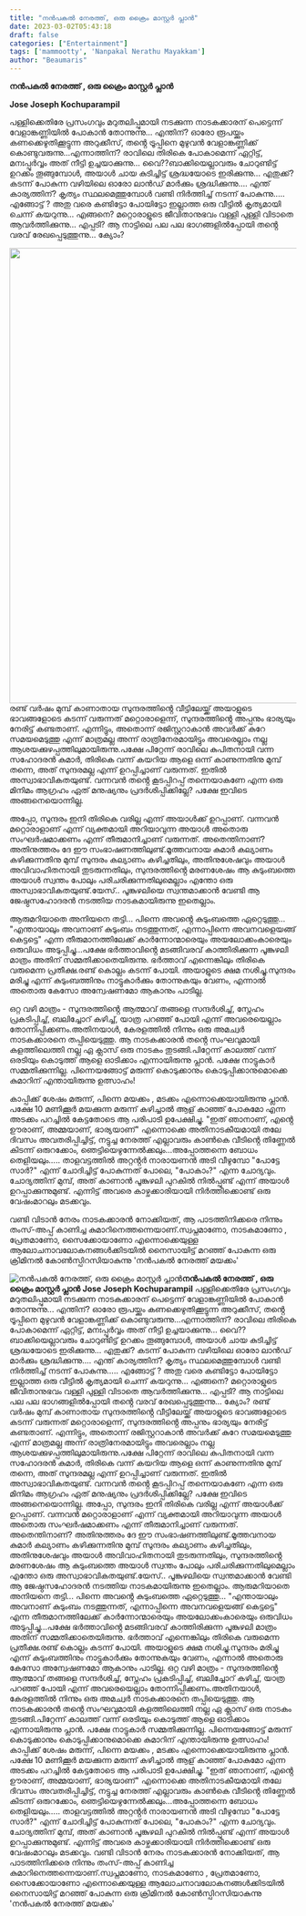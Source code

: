 ```yaml
---
title: "നൻപകൽ നേരത്ത്, ഒരു ക്രൈം മാസ്റ്റർ പ്ലാൻ"
date: 2023-03-02T05:43:18
draft: false
categories: ["Entertainment"]
tags: ['mammootty', 'Nanpakal Nerathu Mayakkam']
author: "Beaumaris"
---
```


<strong>നൻപകൽ നേരത്ത് , ഒരു ക്രൈം മാസ്റ്റർ പ്ലാൻ</strong>

<strong>Jose Joseph Kochuparampil</strong>

പള്ളിക്കെതിരേ പ്രസംഗവും മറുതലിപ്പുമായി നടക്കുന്ന നാടകക്കാരന് പെട്ടെന്ന് വേളാങ്കണ്ണിയിൽ പോകാൻ തോന്നുന്നു... എന്തിന്? ഓരോ രൂപയ്ക്കും കണക്കെഴുതിക്കൂട്ടുന്ന അറുക്കീസ്, തൻ്റെ ട്രൂപ്പിനെ മുഴുവൻ വേളാങ്കണ്ണിക്ക് കൊണ്ടുവരുന്നു...എന്നാത്തിന്? രാവിലെ തിരികെ പോകാമെന്ന് ഏറ്റിട്ട്, മനഃപ്പൂർവ്വം അത് നീട്ടി ഉച്ചയാക്കുന്നു... വൈ??ബാക്കിയെല്ലാവരും ചോറുണ്ടിട്ട് ഉറക്കം തൂങ്ങുമ്പോൾ, അയാൾ ചായ കുടിച്ചിട്ട് ശ്രദ്ധയോടെ ഇരിക്കുന്നു... എതുക്ക്? കടന്ന് പോകുന്ന വഴിയിലെ ഓരോ ലാൻഡ് മാർക്കും ശ്രദ്ധിക്കുന്നു.... എന്ത് കാര്യത്തിന്? കൃത്യം സ്ഥലമെത്തുമ്പോൾ വണ്ടി നിർത്തിച്ച് നടന്ന് പോകുന്നു..... എങ്ങോട്ട് ?
അതു വരെ കണ്ടിട്ടോ പോയിട്ടോ ഇല്ലാത്ത ഒരു വീട്ടിൽ കൃത്യമായി ചെന്ന് കയറുന്നു... എങ്ങനെ?
മറ്റൊരാളുടെ ജീവിതാനുഭവം വള്ളി പുള്ളി വിടാതെ ആവർത്തിക്കുന്നു... എപ്പടി?
ആ നാട്ടിലെ പല പല ഭാഗങ്ങളിൽപ്പോയി തൻ്റെ വരവ് രേഖപ്പെടുത്തുന്നു... ക്യോം?

<img class="size-large wp-image-385924 aligncenter" src="https://cdn.boolokam.com/articles/2023/03/R222-1024x1024.jpg" alt="" width="800" height="800" />രണ്ട് വർഷം മുമ്പ് കാണാതായ സുന്ദരത്തിൻ്റെ വീട്ടിലേയ്ക്ക് അയാളുടെ ഭാവങ്ങളോടെ കടന്ന് വരുന്നത് മറ്റൊരാളെന്ന്, സുന്ദരത്തിൻ്റെ അപ്പനും ഭാര്യയും നേരിട്ട് കണ്ടതാണ്. എന്നിട്ടും, അതൊന്ന് രജിസ്റ്ററാകാൻ അവർക്ക് കുറേ സമയമെടുത്തു എന്ന് മാത്രമല്ല അന്ന് രാത്രിനേരമായിട്ടും അവരെല്ലാം നല്ല ആശയക്കുഴപ്പത്തിലുമായിരുന്നു.പക്ഷേ പിറ്റേന്ന് രാവിലെ കുപിതനായി വന്ന സഹോദരൻ കുമാർ, തിരികെ വന്ന് കയറിയ ആളെ ഒന്ന് കാണുന്നതിനു മുമ്പ് തന്നെ, അത് സുന്ദരമല്ല എന്ന് ഉറപ്പിച്ചാണ് വരുന്നത്. ഇതിൽ അസ്വാഭാവികതയുണ്ട്. വന്നവൻ തൻ്റെ കൂടപ്പിറപ്പ് തന്നെയാകണേ എന്ന ഒരു മിനിമം ആഗ്രഹം ഏത് മനുഷ്യനും പ്രദർശിപ്പിക്കില്ലേ? പക്ഷേ ഇവിടെ അങ്ങനെയൊന്നില്ല.

അപ്പോ, സുന്ദരം ഇനി തിരികെ വരില്ല എന്ന് അയാൾക്ക് ഉറപ്പാണ്. വന്നവൻ മറ്റൊരാളാണ് എന്ന് വ്യക്തമായി അറിയാവുന്ന അയാൾ അതൊരു സംഘർഷമാക്കണം എന്ന് തീരുമാനിച്ചാണ് വരുന്നത്.
അതെന്തിനാണ്? അതിനുത്തരം ദേ ഈ സംഭാഷണത്തിലുണ്ട്.മൂത്തവനായ കുമാർ കല്യാണം കഴിക്കുന്നതിനു മുമ്പ് സുന്ദരം കല്യാണം കഴിച്ചതിലും, അതിനുശേഷവും അയാൾ അവിവാഹിതനായി തുടരുന്നതിലും, സുന്ദരത്തിൻ്റെ മരണശേഷം ആ കുടുംബത്തെ അയാൾ സ്വന്തം പോലും പരിചരിക്കുന്നതിലുമെല്ലാം എന്തോ ഒരു അസ്വാഭാവികതയുണ്ട്.യേസ്.. പൂങ്കുഴലിയെ സ്വന്തമാക്കാൻ വേണ്ടി ആ ജേഷ്ഠസഹോദരൻ നടത്തിയ നാടകമായിരുന്നു ഇതെല്ലാം.

ആരുമറിയാതെ അനിയനെ തട്ടി... പിന്നെ അവൻ്റെ കുടുംബത്തെ ഏറ്റെടുത്തു... "എന്തായാലും അവനാണ് കുടുംബം നടത്തുന്നത്, എന്നാപ്പിന്നെ അവനവളെയങ്ങ് കെട്ടട്ടെ" എന്ന തീരുമാനത്തിലേക്ക് കാർന്നോന്മാരെയും അയലോക്കംകാരെയും ഒരുവിധം അടുപ്പിച്ചു...പക്ഷേ ഭർത്താവിൻ്റെ മടങ്ങിവരവ് കാത്തിരിക്കുന്ന പൂങ്കുഴലി മാത്രം അതിന് സമ്മതിക്കാതെയിരുന്നു. ഭർത്താവ് എന്നെങ്കിലും തിരികെ വരുമെന്ന പ്രതീക്ഷ.രണ്ട് കൊല്ലം കടന്ന് പോയി. അയാളുടെ ക്ഷമ നശിച്ചു.സുന്ദരം മരിച്ചു എന്ന് കുടുംബത്തിനും നാട്ടുകാർക്കും തോന്നുകയും വേണം, എന്നാൽ അതൊരു കേസോ അന്വേഷണമോ ആകാനും പാടില്ല.

ഒറ്റ വഴി മാത്രം - സുന്ദരത്തിൻ്റെ ആത്മാവ് തങ്ങളെ സന്ദർശിച്ച്, സ്നേഹം പ്രകടിപ്പിച്ച്, ബലിച്ചോറ് കഴിച്ച്, യാത്ര പറഞ്ഞ് പോയി എന്ന് അവരെയെല്ലാം തോന്നിപ്പിക്കണം.അതിനയാൾ, കേരളത്തിൽ നിന്നും ഒരു അമച്വർ നാടകക്കാരനെ തപ്പിയെടുത്തു. ആ നാടകക്കാരൻ തൻ്റെ സംഘവുമായി കളത്തിലെത്തി നല്ല ഏ ക്ലാസ് ഒരു നാടകം തുടങ്ങി.പിറ്റേന്ന് കാലത്ത് വന്ന് ഒരടിയും കൊടുത്ത് ആളെ ഓടിക്കാം എന്നായിരുന്നു പ്ലാൻ. പക്ഷേ നാട്ടുകാർ സമ്മതിക്കുന്നില്ല. പിന്നെയങ്ങോട്ട് മരുന്ന് കൊടുക്കാനും കൊടുപ്പിക്കാനുമൊക്കെ കുമാറിന് എന്തായിരുന്നു ഉത്സാഹം!

കാപ്പിക്ക് ശേഷം മരുന്ന്, പിന്നെ മയക്കം , മടക്കം എന്നൊക്കെയായിരുന്നു പ്ലാൻ. പക്ഷേ 10 മണിക്കൂർ മയക്കുന്ന മരുന്ന് കഴിച്ചാൽ ആള് കാഞ്ഞ് പോകുമോ എന്ന അടക്കം പറച്ചിൽ കേട്ടതോടെ ആ പരിപാടി ഉപേക്ഷിച്ചു.
"ഇത് ഞാനാണ്, എൻ്റെ ഊരാണ്, അമ്മയാണ്, ഭാര്യയാണ്" എന്നൊക്കെ അതിനാടകീയമായി തലേ ദിവസം അവതരിപ്പിച്ചിട്ട്, നട്ടുച്ച നേരത്ത് എല്ലാവരും കാൺകെ വീടിൻ്റെ തിണ്ണേൽ കിടന്ന് ഒരുറക്കോം, ഞെട്ടിയെഴുന്നേൽക്കലും...അപ്പോത്തന്നെ ബോധം തെളിയലും..... താളവട്ടത്തിൽ അറ്റൻ്റർ നാരായണൻ അടി വീഴുമ്പോ "പോട്ടേ സാർ?" എന്ന് ചോദിച്ചിട്ട് പോകുന്നത് പോലെ, "പോകാം?" എന്ന ചോദ്യവും.
ചോദ്യത്തിന് മുമ്പ്, അത് കാണാൻ പൂങ്കുഴലി പുറകിൽ നിൽപ്പുണ്ട് എന്ന് അയാൾ ഉറപ്പാക്കുന്നുമുണ്ട്. എന്നിട്ട് അവരെ കാഴ്ചക്കാരിയായി നിർത്തിക്കൊണ്ട് ഒരു വേഷംമാറലും മടക്കവും.

വണ്ടി വിടാൻ നേരം നാടകക്കാരൻ നോക്കിയത്, ആ പാടത്തിനിക്കരെ നിന്നും തംസ്-അപ്പ് കാണിച്ച കുമാറിനെത്തന്നെയാണ്.സ്വപ്നമാണോ, നാടകമാണോ , പ്രേതമാണോ, സൈക്കോയാണോ എന്നൊക്കെയുള്ള ആലോചനാവലോകനങ്ങൾക്കിടയിൽ നൈസായിട്ട് മറഞ്ഞ് പോകുന്ന ഒരു ക്രിമിനൽ കോൺസ്പിറസിയാകുന്നു 'നൻപകൽ നേരത്ത് മയക്കം'


![നൻപകൽ നേരത്ത്, ഒരു ക്രൈം മാസ്റ്റർ പ്ലാൻ](https://cdn.boolokam.com/articles/2023/03/R222-1024x1024.jpg)**നൻപകൽ നേരത്ത് , ഒരു ക്രൈം മാസ്റ്റർ പ്ലാൻ** **Jose Joseph Kochuparampil** പള്ളിക്കെതിരേ പ്രസംഗവും മറുതലിപ്പുമായി നടക്കുന്ന നാടകക്കാരന് പെട്ടെന്ന് വേളാങ്കണ്ണിയിൽ പോകാൻ തോന്നുന്നു... എന്തിന്? ഓരോ രൂപയ്ക്കും കണക്കെഴുതിക്കൂട്ടുന്ന അറുക്കീസ്, തൻ്റെ ട്രൂപ്പിനെ മുഴുവൻ വേളാങ്കണ്ണിക്ക് കൊണ്ടുവരുന്നു...എന്നാത്തിന്? രാവിലെ തിരികെ പോകാമെന്ന് ഏറ്റിട്ട്, മനഃപ്പൂർവ്വം അത് നീട്ടി ഉച്ചയാക്കുന്നു... വൈ??ബാക്കിയെല്ലാവരും ചോറുണ്ടിട്ട് ഉറക്കം തൂങ്ങുമ്പോൾ, അയാൾ ചായ കുടിച്ചിട്ട് ശ്രദ്ധയോടെ ഇരിക്കുന്നു... എതുക്ക്? കടന്ന് പോകുന്ന വഴിയിലെ ഓരോ ലാൻഡ് മാർക്കും ശ്രദ്ധിക്കുന്നു.... എന്ത് കാര്യത്തിന്? കൃത്യം സ്ഥലമെത്തുമ്പോൾ വണ്ടി നിർത്തിച്ച് നടന്ന് പോകുന്നു..... എങ്ങോട്ട് ? അതു വരെ കണ്ടിട്ടോ പോയിട്ടോ ഇല്ലാത്ത ഒരു വീട്ടിൽ കൃത്യമായി ചെന്ന് കയറുന്നു... എങ്ങനെ? മറ്റൊരാളുടെ ജീവിതാനുഭവം വള്ളി പുള്ളി വിടാതെ ആവർത്തിക്കുന്നു... എപ്പടി? ആ നാട്ടിലെ പല പല ഭാഗങ്ങളിൽപ്പോയി തൻ്റെ വരവ് രേഖപ്പെടുത്തുന്നു... ക്യോം? രണ്ട് വർഷം മുമ്പ് കാണാതായ സുന്ദരത്തിൻ്റെ വീട്ടിലേയ്ക്ക് അയാളുടെ ഭാവങ്ങളോടെ കടന്ന് വരുന്നത് മറ്റൊരാളെന്ന്, സുന്ദരത്തിൻ്റെ അപ്പനും ഭാര്യയും നേരിട്ട് കണ്ടതാണ്. എന്നിട്ടും, അതൊന്ന് രജിസ്റ്ററാകാൻ അവർക്ക് കുറേ സമയമെടുത്തു എന്ന് മാത്രമല്ല അന്ന് രാത്രിനേരമായിട്ടും അവരെല്ലാം നല്ല ആശയക്കുഴപ്പത്തിലുമായിരുന്നു.പക്ഷേ പിറ്റേന്ന് രാവിലെ കുപിതനായി വന്ന സഹോദരൻ കുമാർ, തിരികെ വന്ന് കയറിയ ആളെ ഒന്ന് കാണുന്നതിനു മുമ്പ് തന്നെ, അത് സുന്ദരമല്ല എന്ന് ഉറപ്പിച്ചാണ് വരുന്നത്. ഇതിൽ അസ്വാഭാവികതയുണ്ട്. വന്നവൻ തൻ്റെ കൂടപ്പിറപ്പ് തന്നെയാകണേ എന്ന ഒരു മിനിമം ആഗ്രഹം ഏത് മനുഷ്യനും പ്രദർശിപ്പിക്കില്ലേ? പക്ഷേ ഇവിടെ അങ്ങനെയൊന്നില്ല. അപ്പോ, സുന്ദരം ഇനി തിരികെ വരില്ല എന്ന് അയാൾക്ക് ഉറപ്പാണ്. വന്നവൻ മറ്റൊരാളാണ് എന്ന് വ്യക്തമായി അറിയാവുന്ന അയാൾ അതൊരു സംഘർഷമാക്കണം എന്ന് തീരുമാനിച്ചാണ് വരുന്നത്. അതെന്തിനാണ്? അതിനുത്തരം ദേ ഈ സംഭാഷണത്തിലുണ്ട്.മൂത്തവനായ കുമാർ കല്യാണം കഴിക്കുന്നതിനു മുമ്പ് സുന്ദരം കല്യാണം കഴിച്ചതിലും, അതിനുശേഷവും അയാൾ അവിവാഹിതനായി തുടരുന്നതിലും, സുന്ദരത്തിൻ്റെ മരണശേഷം ആ കുടുംബത്തെ അയാൾ സ്വന്തം പോലും പരിചരിക്കുന്നതിലുമെല്ലാം എന്തോ ഒരു അസ്വാഭാവികതയുണ്ട്.യേസ്.. പൂങ്കുഴലിയെ സ്വന്തമാക്കാൻ വേണ്ടി ആ ജേഷ്ഠസഹോദരൻ നടത്തിയ നാടകമായിരുന്നു ഇതെല്ലാം. ആരുമറിയാതെ അനിയനെ തട്ടി... പിന്നെ അവൻ്റെ കുടുംബത്തെ ഏറ്റെടുത്തു... "എന്തായാലും അവനാണ് കുടുംബം നടത്തുന്നത്, എന്നാപ്പിന്നെ അവനവളെയങ്ങ് കെട്ടട്ടെ" എന്ന തീരുമാനത്തിലേക്ക് കാർന്നോന്മാരെയും അയലോക്കംകാരെയും ഒരുവിധം അടുപ്പിച്ചു...പക്ഷേ ഭർത്താവിൻ്റെ മടങ്ങിവരവ് കാത്തിരിക്കുന്ന പൂങ്കുഴലി മാത്രം അതിന് സമ്മതിക്കാതെയിരുന്നു. ഭർത്താവ് എന്നെങ്കിലും തിരികെ വരുമെന്ന പ്രതീക്ഷ.രണ്ട് കൊല്ലം കടന്ന് പോയി. അയാളുടെ ക്ഷമ നശിച്ചു.സുന്ദരം മരിച്ചു എന്ന് കുടുംബത്തിനും നാട്ടുകാർക്കും തോന്നുകയും വേണം, എന്നാൽ അതൊരു കേസോ അന്വേഷണമോ ആകാനും പാടില്ല. ഒറ്റ വഴി മാത്രം - സുന്ദരത്തിൻ്റെ ആത്മാവ് തങ്ങളെ സന്ദർശിച്ച്, സ്നേഹം പ്രകടിപ്പിച്ച്, ബലിച്ചോറ് കഴിച്ച്, യാത്ര പറഞ്ഞ് പോയി എന്ന് അവരെയെല്ലാം തോന്നിപ്പിക്കണം.അതിനയാൾ, കേരളത്തിൽ നിന്നും ഒരു അമച്വർ നാടകക്കാരനെ തപ്പിയെടുത്തു. ആ നാടകക്കാരൻ തൻ്റെ സംഘവുമായി കളത്തിലെത്തി നല്ല ഏ ക്ലാസ് ഒരു നാടകം തുടങ്ങി.പിറ്റേന്ന് കാലത്ത് വന്ന് ഒരടിയും കൊടുത്ത് ആളെ ഓടിക്കാം എന്നായിരുന്നു പ്ലാൻ. പക്ഷേ നാട്ടുകാർ സമ്മതിക്കുന്നില്ല. പിന്നെയങ്ങോട്ട് മരുന്ന് കൊടുക്കാനും കൊടുപ്പിക്കാനുമൊക്കെ കുമാറിന് എന്തായിരുന്നു ഉത്സാഹം! കാപ്പിക്ക് ശേഷം മരുന്ന്, പിന്നെ മയക്കം , മടക്കം എന്നൊക്കെയായിരുന്നു പ്ലാൻ. പക്ഷേ 10 മണിക്കൂർ മയക്കുന്ന മരുന്ന് കഴിച്ചാൽ ആള് കാഞ്ഞ് പോകുമോ എന്ന അടക്കം പറച്ചിൽ കേട്ടതോടെ ആ പരിപാടി ഉപേക്ഷിച്ചു. "ഇത് ഞാനാണ്, എൻ്റെ ഊരാണ്, അമ്മയാണ്, ഭാര്യയാണ്" എന്നൊക്കെ അതിനാടകീയമായി തലേ ദിവസം അവതരിപ്പിച്ചിട്ട്, നട്ടുച്ച നേരത്ത് എല്ലാവരും കാൺകെ വീടിൻ്റെ തിണ്ണേൽ കിടന്ന് ഒരുറക്കോം, ഞെട്ടിയെഴുന്നേൽക്കലും...അപ്പോത്തന്നെ ബോധം തെളിയലും..... താളവട്ടത്തിൽ അറ്റൻ്റർ നാരായണൻ അടി വീഴുമ്പോ "പോട്ടേ സാർ?" എന്ന് ചോദിച്ചിട്ട് പോകുന്നത് പോലെ, "പോകാം?" എന്ന ചോദ്യവും. ചോദ്യത്തിന് മുമ്പ്, അത് കാണാൻ പൂങ്കുഴലി പുറകിൽ നിൽപ്പുണ്ട് എന്ന് അയാൾ ഉറപ്പാക്കുന്നുമുണ്ട്. എന്നിട്ട് അവരെ കാഴ്ചക്കാരിയായി നിർത്തിക്കൊണ്ട് ഒരു വേഷംമാറലും മടക്കവും. വണ്ടി വിടാൻ നേരം നാടകക്കാരൻ നോക്കിയത്, ആ പാടത്തിനിക്കരെ നിന്നും തംസ്-അപ്പ് കാണിച്ച കുമാറിനെത്തന്നെയാണ്.സ്വപ്നമാണോ, നാടകമാണോ , പ്രേതമാണോ, സൈക്കോയാണോ എന്നൊക്കെയുള്ള ആലോചനാവലോകനങ്ങൾക്കിടയിൽ നൈസായിട്ട് മറഞ്ഞ് പോകുന്ന ഒരു ക്രിമിനൽ കോൺസ്പിറസിയാകുന്നു 'നൻപകൽ നേരത്ത് മയക്കം'
